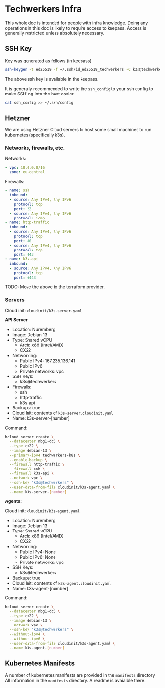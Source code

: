 # Techwerkers Infra

This whole doc is intended for people with infra knowledge. Doing any
operations in this doc is likely to require access to keepass. Access is
generally restricted unless absolutely necessary.

## SSH Key

Key was generated as follows (in keepass)

```sh
ssh-keygen -t ed25519 -f ~/.ssh/id_ed25519_techwerkers -C k3s@techwerkers
```

The above ssh key is available in the keepass.

It is generally recommended to write the `ssh_config` to your ssh config to
make SSH'ing into the host easier.

```sh
cat ssh_config >> ~/.ssh/config
```

## Hetzner

We are using Hetzner Cloud servers to host some small machines to run
kubernetes (specifically k3s).

### Networks, firewalls, etc.

Networks:

```yaml
- vpc: 10.0.0.0/16
  zone: eu-central
```

Firewalls:

```yaml
- name: ssh
  inbound:
  - source: Any IPv4, Any IPv6
    protocol: tcp
    port: 22
  - source: Any IPv4, Any IPv6
    protocol: icmp
- name: http-traffic
  inbound:
  - source: Any IPv4, Any IPv6
    protocol: tcp
    port: 80
  - source: Any IPv4, Any IPv6
    protocol: tcp
    port: 443
- name: k3s-api
  inbound:
  - source: Any IPv4, Any IPv6
    protocol: tcp
    port: 6443
```

TODO: Move the above to the terraform provider.

### Servers

Cloud init: `cloudinit/k3s-server.yaml`

**API Server:**

- Location: Nuremberg
- Image: Debian 13
- Type: Shared vCPU
  - Arch: x86 (Intel/AMD)
  - CX22
- Networking:
  - Public IPv4: 167.235.136.141
  - Public IPv6
  - Private networks: vpc
- SSH Keys:
  - k3s@techwerkers
- Firewalls:
  - ssh
  - http-traffic
  - k3s-api
- Backups: true
- Cloud Init: contents of `k3s-server.cloudinit.yaml`
- Name: k3s-server-[number]

Command:

```sh
hcloud server create \
  --datacenter nbg1-dc3 \
  --type cx22 \
  --image debian-13 \
  --primary-ipv4 techwerkers-k8s \
  --enable-backup \
  --firewall http-traffic \
  --firewall ssh \
  --firewall k3s-api \
  --network vpc \
  --ssh-key "k3s@techwerkers" \
  --user-data-from-file cloudinit/k3s-agent.yaml \
  --name k3s-server-[number]
```

**Agents:**

Cloud init: `cloudinit/k3s-agent.yaml`

- Location: Nuremberg
- Image: Debian 13
- Type: Shared vCPU
  - Arch: x86 (Intel/AMD)
  - CX22
- Networking:
  - Public IPv4: None
  - Public IPv6: None
  - Private networks: vpc
- SSH Keys:
  - k3s@techwerkers
- Backups: true
- Cloud Init: contents of `k3s-agent.cloudinit.yaml`
- Name: k3s-agent-[number]

Command:

```sh
hcloud server create \
  --datacenter nbg1-dc3 \
  --type cx22 \
  --image debian-13 \
  --network vpc \
  --ssh-key "k3s@techwerkers" \
  --without-ipv4 \
  --without-ipv6 \
  --user-data-from-file cloudinit/k3s-agent.yaml \
  --name k3s-agent-[number]
```

## Kubernetes Manifests

A number of kubernetes manifests are provided in the `manifests` directory
All information in the `manifests` directory. A readme is avaialble there.
